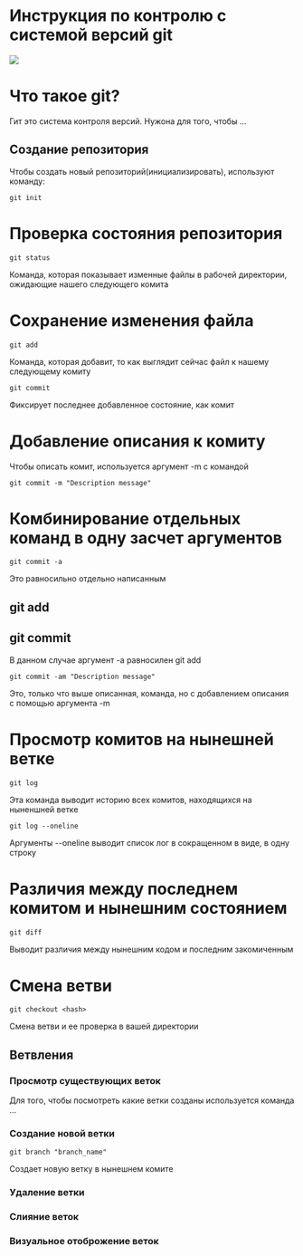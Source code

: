 # **Инструкция по контролю с системой версий git**
![](git.jpg)
# Что такое git?

Гит это система контроля версий. Нужона для того, чтобы ...

## Создание репозитория

Чтобы создать новый репозиторий(инициализировать), используют команду:

    git init

# Проверка состояния репозитория

    git status

Команда, которая показывает изменные файлы в рабочей директории, ожидающие нашего следующего комита

# Сохранение изменения файла 

    git add

Команда, которая добавит, то как выглядит сейчас файл к нашему следующему комиту

    git commit

Фиксирует последнее добавленное состояние, как комит

# Добавление описания к комиту

Чтобы описать комит, используется аргумент -m
с командой

    git commit -m "Description message"

# Комбинирование отдельных команд в одну засчет аргументов

    git commit -a

Это равносильно отдельно написанным 

## git add

## git commit

В данном случае аргумент -a равносилен git add

    git commit -am "Description message"

Это, только что выше описанная, команда, но с добавлением описания с помощью аргумента -m

# Просмотр комитов на нынешней ветке

    git log

Эта команда выводит историю всех комитов, находящихся на ныненшней ветке

    git log --oneline

Аргументы --oneline выводит список лог в сокращенном в виде, в одну строку

# Различия между последнем комитом и нынешним состоянием

    git diff

Выводит различия между нынешним кодом и последним закомиченным

# Cмена ветви

    git checkout <hash>

Смена ветви и ее проверка в вашей директории

## Ветвления

### Просмотр существующих веток

Для того, чтобы посмотреть какие ветки созданы используется команда ...

### Создание новой ветки

    git branch "branch_name"

Создает новую ветку в нынешнем комите

### Удаление ветки

### Слияние веток

### Визуальное отоброжение веток